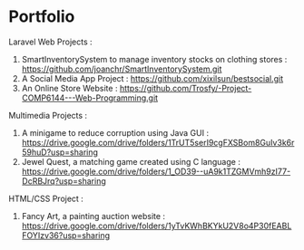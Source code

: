 # Portfolio

Laravel Web Projects :
1. SmartInventorySystem to manage inventory stocks on clothing stores : https://github.com/joanchr/SmartInventorySystem.git
2. A Social Media App Project : https://github.com/xixilsun/bestsocial.git
3. An Online Store Website : https://github.com/Trosfy/-Project-COMP6144---Web-Programming.git 

Multimedia Projects : 
1. A minigame to reduce corruption using Java GUI : https://drive.google.com/drive/folders/1TrUT5serI9cgFXSBom8GuIv3k6r59huD?usp=sharing
2. Jewel Quest, a matching game created using C language : https://drive.google.com/drive/folders/1_OD39--uA9k1TZGMVmh9zI77-DcRBJrq?usp=sharing

HTML/CSS Project :
1. Fancy Art, a painting auction website : https://drive.google.com/drive/folders/1yTvKWhBKYkU2V8o4P30fEABLFOYIzv36?usp=sharing
